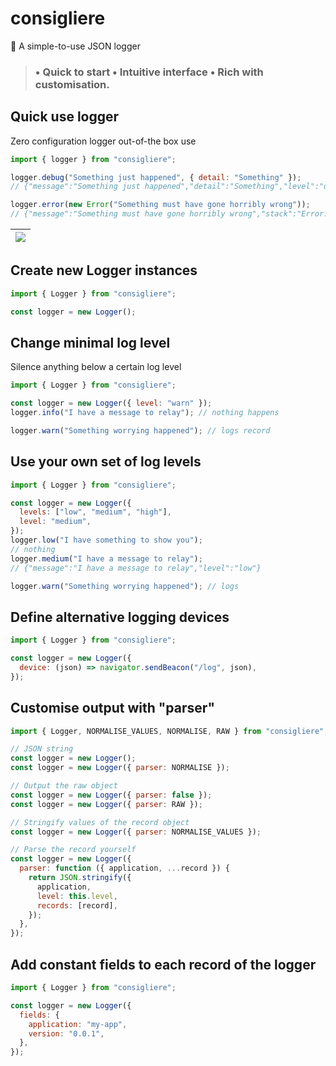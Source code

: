 # consigliere

🍝 A simple-to-use JSON logger

> ### • Quick to start • Intuitive interface • Rich with customisation.

## Quick use logger

Zero configuration logger out-of-the box use

```js
import { logger } from "consigliere";

logger.debug("Something just happened", { detail: "Something" });
// {"message":"Something just happened","detail":"Something","level":"debug"}

logger.error(new Error("Something must have gone horribly wrong"));
// {"message":"Something must have gone horribly wrong","stack":"Error: Something must have gone horribly wrong\n    at…","name":"Error","level":"error"}
```

| ![](https://user-images.githubusercontent.com/516342/134087468-7c45d5c6-dd07-4428-b6b2-76133817fdd4.gif)
| -

## Create new Logger instances

```js
import { Logger } from "consigliere";

const logger = new Logger();
```

## Change minimal log level

Silence anything below a certain log level

```js
import { Logger } from "consigliere";

const logger = new Logger({ level: "warn" });
logger.info("I have a message to relay"); // nothing happens

logger.warn("Something worrying happened"); // logs record
```

## Use your own set of log levels

```js
import { Logger } from "consigliere";

const logger = new Logger({
  levels: ["low", "medium", "high"],
  level: "medium",
});
logger.low("I have something to show you");
// nothing
logger.medium("I have a message to relay");
// {"message":"I have a message to relay","level":"low"}

logger.warn("Something worrying happened"); // logs
```

## Define alternative logging devices

```js
import { Logger } from "consigliere";

const logger = new Logger({
  device: (json) => navigator.sendBeacon("/log", json),
});
```

## Customise output with "parser"

```js
import { Logger, NORMALISE_VALUES, NORMALISE, RAW } from "consigliere";

// JSON string
const logger = new Logger();
const logger = new Logger({ parser: NORMALISE });

// Output the raw object
const logger = new Logger({ parser: false });
const logger = new Logger({ parser: RAW });

// Stringify values of the record object
const logger = new Logger({ parser: NORMALISE_VALUES });

// Parse the record yourself
const logger = new Logger({
  parser: function ({ application, ...record }) {
    return JSON.stringify({
      application,
      level: this.level,
      records: [record],
    });
  },
});
```

## Add constant fields to each record of the logger

```js
import { Logger } from "consigliere";

const logger = new Logger({
  fields: {
    application: "my-app",
    version: "0.0.1",
  },
});
```
